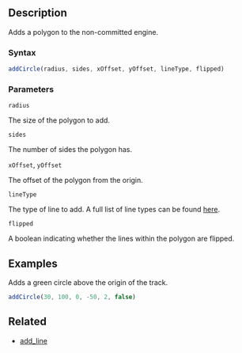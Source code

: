 ## Description

Adds a polygon to the non-committed engine.

### Syntax

```js
addCircle(radius, sides, xOffset, yOffset, lineType, flipped)
```

### Parameters

`radius`

The size of the polygon to add.

`sides`

The number of sides the polygon has.

`xOffset`, `yOffset`

The offset of the polygon from the origin.

`lineType`

The type of line to add. A full list of line types can be found [here](https://github.com/Malizma333/line-rider-web-docs/blob/main/External/templates.js#L160-L162).

`flipped`

A boolean indicating whether the lines within the polygon are flipped.

## Examples

Adds a green circle above the origin of the track.

```js
addCircle(30, 100, 0, -50, 2, false)
```

## Related

- [add_line](./add_line.md)

